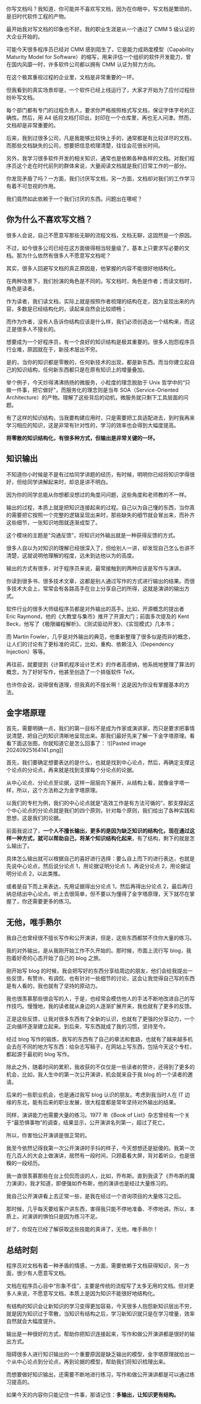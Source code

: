 你写文档吗？我知道，你可能并不喜欢写文档，因为在你眼中，写文档是繁琐的，是旧时代软件工程的产物。

最开始我对写文档的印象也不好。我的职业生涯是从一个通过了 CMM 5 级认证的大企业开始的。

可能今天很多程序员已经对 CMM 感到陌生了，它是能力成熟度模型（Capability Maturity Model for Software）的缩写，用来评估一个组织的软件开发能力，曾在国内风靡一时，许多软件公司都以拥有 CMM 认证为努力方向。

在这个极其重视过程的企业里，文档是非常重要的一环。

但我看到的真实场景却是，一个软件已经上线运行了，大家才开始为了应付过程纷纷补写文档。

每个部门都有专门的过程负责人，要求你严格按照格式写文档，保证字体字号的正确性。然后，用 A4 纸将文档打印出，封印在一个仓库里，再也无人问津。然而，文档却是非常重要的。

后来，我到过很多公司，凡是我能够比较快上手的，通常都是有比较详尽的文档，而那些文档缺失的公司，想要把信息梳理清楚，往往会花很长时间。

另外，我学习很多软件开发的相关知识，通常也是依赖各种各样的文档。对我们程序员这个走在时代前列的群体来说，大量阅读文档就是我们日常工作的一部分。

你发现矛盾了吗？一方面，我们讨厌写文档，另一方面，文档却对我们的工作学习有着不可忽视的作用。

我们竟然如此依赖于一个我们讨厌的东西。问题出在哪呢？

## 你为什么不喜欢写文档？
很多人会说，自己不愿意写那些无聊的流程文档，文档无聊，这固然是一个原因。

不过，如今很多公司已经在这方面做得相当轻量级了，基本上只要求写必要的文档。那为什么依然有很多人不愿意写文档呢？

其实，很多人回避写文档的真正原因是，他掌握的内容不能很好地结构化。

在两种场景下，我们扮演的角色是不同的。写文档时，角色是作者；而读文档时，角色是读者。

作为读者，我们读文档，实际上就是按照作者梳理的结构在走，因为呈现出来的内容，多数是已经结构化的，读起来自然会比较顺畅；

而作为作者，没有人告诉你结构应该是什么样，我们必须创造出一个结构来，而这正是很多人不擅长的。

想要成为一个好程序员，有一个良好的知识结构是极其重要的。很多人抱怨程序员行业难，原因就在于，新技术层出不穷。

是的，当你的知识都是零散的，任何新技术的出现，都是新东西。而当你建立起自己的知识结构，任何新东西都只是在原有知识上的增量叠加。

举个例子，今天炒得沸沸扬扬的微服务，小粒度的理念脱胎于 Unix 哲学中的“只做一件事，把它做好”，而服务化的理念则是当年 SOA（Service-Oriented Architecture）的产物。理解了这些背后的动机，微服务就只剩下工具层面的问题。

有了这样的知识结构，当我要构建应用时，只是需要把工具适配进去，到时我再来学习相应的知识，这是非常有针对性的，学习的效率也会得到大幅度提高。

**将零散的知识结构化，有很多种方式，但输出是非常关键的一环。**

## 知识输出
不知道你小时候是不是有过给同学讲题的经历，有时候，明明你已经将知识学得很好，但给同学讲解起来时，却总是讲不明白。

因为你的同学总能从你想都没想过的角度问问题，这些角度和老师教的不一样。

输出的过程，本质上就是把知识连接起来的过程。自己以为自己懂的东西，当你真的需要把它按照一个完整的逻辑呈现出来时，那些缺失的细节就会冒出来，而补齐这些细节，一张知识地图就逐渐成型了。

这个模块的主题是“沟通反馈”，将知识对外输出就是一种获得反馈的方式。

很多人自以为对知识的理解已经很深入了，但给别人一讲，却发现自己怎么也讲不清楚，这就说明他理解的程度，远未到达他以为的高度。

输出的方式有很多，对于程序员来说，最常接触到的两种应该是写作与演讲。

你读到很多书、很多技术文章，这都是别人通过写作的方式进行输出的结果。而很多技术大会上，常常会有各路高手在台上分享自己的所得，这就是演讲的输出方式。

软件行业的很多大师级程序员都是对外输出的高手。比如，开源概念的提出者 Eric Raymond，他的《大教堂与集市》推开了开源大门；前面多次提及的 Kent Beck，他写了《极限编程解析》、《测试驱动开发》、《实现模式》几本书；

而 Martin Fowler，几乎是对外输出的典范，他重新整理了很多似是而非的概念，让人们的讨论有了更标准的词汇，比如，重构、依赖注入（Dependency Injection）等等。

再往前，就要提到《计算机程序设计艺术》的作者高德纳，他系统地整理了算法的概念，为了好好写作，他甚至创造了一个排版软件 TeX。

也许你会说，说得很有道理，但我真的不擅长啊！这是因为你没有掌握基本的方法。

## 金字塔原理
首先，需要明确一点，我们的第一目标不是成为作家或演讲家，而只是要求把事情说清楚，把自己的知识清晰地呈现出来。那我们最好先来了解一下金字塔原理。看看下面这张图，你就知道它是怎么回事了：
![[Pasted image 20240925164141.png]]

首先，我们要确定想要表达的是什么，也就是找到中心论点，然后，再确定支撑这个论点的分论点，再来就是找到支撑每个分论点的论据。

从中心论点、分论点至论据，这样一层层向下展开，从结构上看，就像金字塔一样，所以，这个方法称之为金字塔原理。

以我们的专栏为例，我们的中心论点就是“高效工作是有方法可循的”，那支撑起这个中心论点的分论点就是我们的四个原则，针对每个原则，我们给出了各种实践和思想，这是我们的论据。

前面我说过了，**一个人不擅长输出，更多的是因为缺乏知识的结构化，现在通过这样一种方式，就可以帮助自己，将某个知识结构化起来**，有了结构，剩下的就是怎么输出了。

具体怎么输出就可以根据自己的喜好进行选择：要么自上而下的进行表达，也就是先说中心论点，然后说分论点 1，用论据证明分论点 1，再说分论点 2，用论据证明分论点 2，以此类推。

或者是自下而上来表达，先用证据得出分论点 1，然后再得出分论点 2，最后再归纳总结出中心论点。听上去很简单，但不要以为懂得了金字塔原理，天下就尽在掌握了，你还需要更多的练习。

## 无他，唯手熟尔
我自己也曾经很不擅长写作和公开演讲，但是，这些东西都禁不住你大量的练习。

我的对外输出，是从我刚开始工作不久开始的。那时候，市面上流行写 blog，我抱着好奇的心态开始了自己的 blog 之旅。

刚开始写 blog 的时候，我会把写好的东西分享给周边的朋友，他们会给我提出一些反馈，有赞许、有调侃、也有针对一些细节的讨论，这会让我觉得自己写的东西是有人看的，我也就有了坚持的原动力。

我也很羡慕那些很会写的人，于是，也经常会模仿他人的手法不断地改进自己的写作技巧。慢慢地，我的读者就从身边的人逐渐扩展开来，我也就有了更多的反馈。

正是这些反馈，让我对很多东西有了全新的认识，也就有了更强的分享动力，一个正向循环逐渐建立起来。到后来，写东西就成了我的习惯，坚持至今。

经过 blog 写作的锻炼，我写的东西有了自己的章法和套路，也就有了越来越多机会去在不同的地方写东西：给杂志写稿子，在网站上写东西，包括今天这个专栏，都起源于最初的 blog 写作。

除此之外，随着时间的累积，我收获的不仅仅是一些读者的赞许，还得到了更多的机会，比如，我人生中的第一次公开演讲，机会就来自于我 blog 的一个读者的邀请。

后来的一些职业机会，也是通过我写 blog 认识的朋友。考虑到我当时人在 IT 边缘的东北，能有后来的职业发展，很大程度都是常年坚持对外输出的结果。

同样，演讲能力也需要大量的练习。1977 年《Book of List》杂志曾经有一个关于“最恐惧事物”的调查，结果显示，公开演讲名列第一，超过了死亡。

所以，你害怕公开演讲是很正常的。

我至今依然记得我第一次公开演讲时手抖的样子，今天想想还是挺傻的。我第一次在几百人的大会上做演讲，居然有一段时间，只顾着看大屏，背对着听众，也是很糗的一段经历。

我一直很羡慕那些在台上侃侃而谈的人，比如，乔布斯。直到我读了《乔布斯的魔力演讲》，我才知道，即便强如乔布斯，他的演讲也是经过大量练习的。

我自己公开演讲看上去正常一些，是我在经过一个咨询项目的大量练习之后。

那时候，几乎每天要给客户讲东西，害得我只能不停地准备、不停地讲。所以，本质上，对演讲的惧怕只是因为练习不足。

好了，你现在已经了解获取这些技能的真谛了，无他，唯手熟尔！

## 总结时刻
程序员对文档有着一种矛盾的情感，一方面，需要依赖于文档获得知识，另一方面，很少有人愿意写文档。

文档在程序员心目中“形象不佳”，主要是传统的流程写了太多无用的文档。但对更多人来说，不愿意写文档，本质上是因为知识不能很好地结构化。

有结构的知识会让新知识的学习变得更加容易，今天很多人抱怨新知识层出不穷，就是因为知识过于零散，当知识有结构之后，学习新知识就只是在学习增量，效率自然就会大幅度提升。

输出是一种很好的方式，帮助你把知识连接起来，写作和做公开演讲都是很好的输出方式。

阻碍很多人进行知识输出的一个重要原因是缺乏输出的模型，金字塔原理就给出一个从中心论点到分论点，再到论据的模型，帮助我们将知识梳理出来。

而想要做好知识输出，还需要不断地进行练习，写作和做公开演讲都是可以通过练习提高的。

如果今天的内容你只能记住一件事，那请记住：**多输出，让知识更有结构。**
